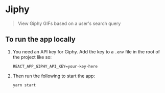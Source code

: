 # Jiphy

> View Giphy GIFs based on a user's search query

## To run the app locally

1. You need an API key for Giphy. Add the key to a `.env` file in the root of the project like so:

    ```shell
    REACT_APP_GIPHY_API_KEY=your-key-here
    ```

2. Then run the following to start the app:

    ```shell
    yarn start
    ```
